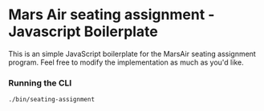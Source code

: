 # Mars Air seating assignment - Javascript Boilerplate

This is an simple JavaScript boilerplate for the MarsAir seating assignment program. Feel free to modify the implementation as much as you'd like. 

### Running the CLI 
```
./bin/seating-assignment
```
